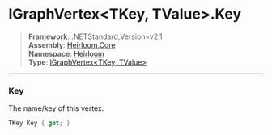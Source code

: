# IGraphVertex\<TKey, TValue>.Key

> **Framework**: .NETStandard,Version=v2.1  
> **Assembly**: [Heirloom.Core][0]  
> **Namespace**: [Heirloom][0]  
> **Type**: [IGraphVertex\<TKey, TValue>][1]  

--------------------------------------------------------------------------------

### Key

The name/key of this vertex.

```cs
TKey Key { get; }
```

[0]: ../Heirloom.Core.md
[1]: Heirloom.IGraphVertex[TKey,TValue].md
